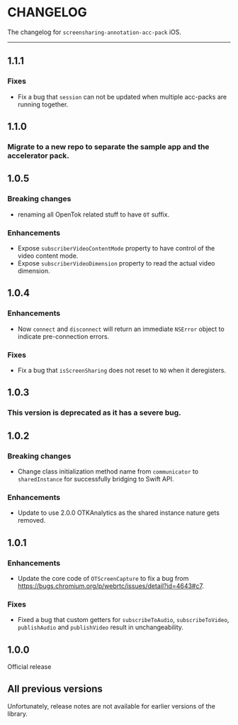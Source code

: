 # CHANGELOG

The changelog for `screensharing-annotation-acc-pack` iOS.

--------------------------------------

1.1.1
-----

### Fixes

- Fix a bug that `session` can not be updated when multiple acc-packs are running together. 

1.1.0
-----

### Migrate to a new repo to separate the sample app and the accelerator pack.

1.0.5
-----

### Breaking changes

- renaming all OpenTok related stuff to have `OT` suffix.

### Enhancements

- Expose `subscriberVideoContentMode` property to have control of the video content mode.
- Expose `subscriberVideoDimension` property to read the actual video dimension.

1.0.4
-----

### Enhancements

- Now `connect` and `disconnect` will return an immediate `NSError` object to indicate pre-connection errors.

### Fixes

- Fix a bug that `isScreenSharing` does not reset to `NO` when it deregisters.

1.0.3
-----

### This version is deprecated as it has a severe bug.

1.0.2
-----

### Breaking changes

- Change class initialization method name from `communicator` to `sharedInstance` for successfully bridging to Swift API.

### Enhancements

- Update to use 2.0.0 OTKAnalytics as the shared instance nature gets removed.

1.0.1
-----

### Enhancements

- Update the core code of `OTScreenCapture` to fix a bug from https://bugs.chromium.org/p/webrtc/issues/detail?id=4643#c7.

### Fixes

- Fixed a bug that custom getters for `subscribeToAudio`, `subscribeToVideo`, `publishAudio` and `publishVideo` result in unchangeability.

1.0.0
-----

Official release

All previous versions
---------------------

Unfortunately, release notes are not available for earlier versions of the library.

